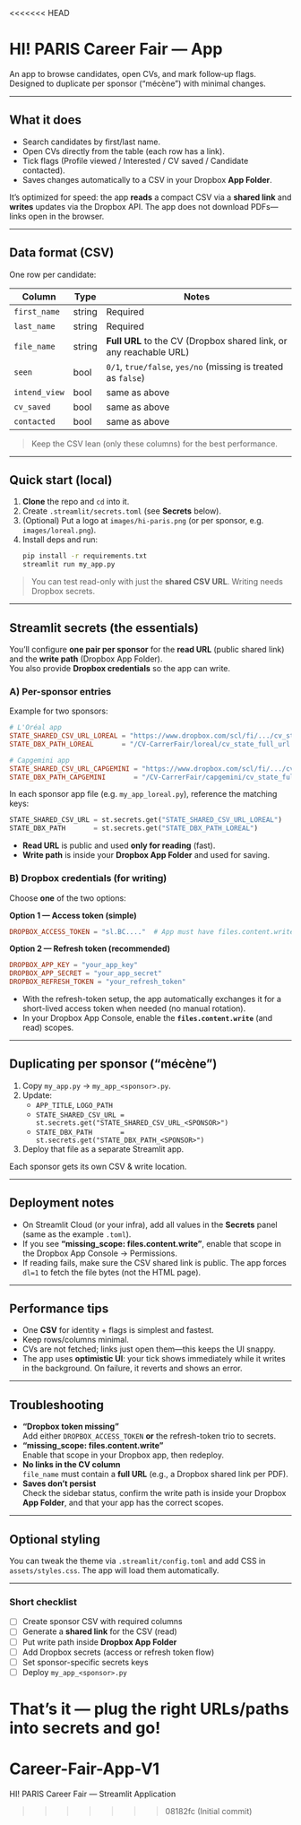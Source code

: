 <<<<<<< HEAD
# HI! PARIS Career Fair — App

An app to browse candidates, open CVs, and mark follow‑up flags. Designed to duplicate per sponsor (“mécène”) with minimal changes.

---

## What it does

- Search candidates by first/last name.
- Open CVs directly from the table (each row has a link).
- Tick flags (Profile viewed / Interested / CV saved / Candidate contacted).
- Saves changes automatically to a CSV in your Dropbox **App Folder**.

It’s optimized for speed: the app **reads** a compact CSV via a **shared link** and **writes** updates via the Dropbox API. The app does not download PDFs—links open in the browser.

---

## Data format (CSV)

One row per candidate:

| Column        | Type   | Notes                                                             |
|--------------|--------|-------------------------------------------------------------------|
| `first_name` | string | Required                                                          |
| `last_name`  | string | Required                                                          |
| `file_name`  | string | **Full URL** to the CV (Dropbox shared link, or any reachable URL) |
| `seen`       | bool   | `0/1`, `true/false`, `yes/no` (missing is treated as `false`)     |
| `intend_view`| bool   | same as above                                                     |
| `cv_saved`   | bool   | same as above                                                     |
| `contacted`  | bool   | same as above                                                     |

> Keep the CSV lean (only these columns) for the best performance.

---

## Quick start (local)

1. **Clone** the repo and `cd` into it.
2. Create `.streamlit/secrets.toml` (see **Secrets** below).
3. (Optional) Put a logo at `images/hi-paris.png` (or per sponsor, e.g. `images/loreal.png`).
4. Install deps and run:
   ```bash
   pip install -r requirements.txt
   streamlit run my_app.py
   ```

> You can test read-only with just the **shared CSV URL**. Writing needs Dropbox secrets.

---

## Streamlit **secrets** (the essentials)

You’ll configure **one pair per sponsor** for the **read URL** (public shared link) and the **write path** (Dropbox App Folder).  
You also provide **Dropbox credentials** so the app can write.

### A) Per-sponsor entries

Example for two sponsors:

```toml
# L'Oréal app
STATE_SHARED_CSV_URL_LOREAL = "https://www.dropbox.com/scl/fi/.../cv_state_full_url_loreal.csv?dl=0"
STATE_DBX_PATH_LOREAL       = "/CV-CarrerFair/loreal/cv_state_full_url.csv"

# Capgemini app
STATE_SHARED_CSV_URL_CAPGEMINI = "https://www.dropbox.com/scl/fi/.../cv_state_full_url_capgemini.csv?dl=0"
STATE_DBX_PATH_CAPGEMINI       = "/CV-CarrerFair/capgemini/cv_state_full_url.csv"
```

In each sponsor app file (e.g. `my_app_loreal.py`), reference the matching keys:

```python
STATE_SHARED_CSV_URL = st.secrets.get("STATE_SHARED_CSV_URL_LOREAL")
STATE_DBX_PATH       = st.secrets.get("STATE_DBX_PATH_LOREAL")
```

- **Read URL** is public and used **only for reading** (fast).
- **Write path** is inside your **Dropbox App Folder** and used for saving.

### B) Dropbox credentials (for writing)

Choose **one** of the two options:

**Option 1 — Access token (simple)**
```toml
DROPBOX_ACCESS_TOKEN = "sl.BC...."  # App must have files.content.write scope
```

**Option 2 — Refresh token (recommended)**
```toml
DROPBOX_APP_KEY = "your_app_key"
DROPBOX_APP_SECRET = "your_app_secret"
DROPBOX_REFRESH_TOKEN = "your_refresh_token"
```

- With the refresh-token setup, the app automatically exchanges it for a short-lived access token when needed (no manual rotation).
- In your Dropbox App Console, enable the **`files.content.write`** (and read) scopes.

---

## Duplicating per sponsor (“mécène”)

1. Copy `my_app.py` → `my_app_<sponsor>.py`.
2. Update:
   - `APP_TITLE`, `LOGO_PATH`
   - `STATE_SHARED_CSV_URL = st.secrets.get("STATE_SHARED_CSV_URL_<SPONSOR>")`
   - `STATE_DBX_PATH       = st.secrets.get("STATE_DBX_PATH_<SPONSOR>")`
3. Deploy that file as a separate Streamlit app.

Each sponsor gets its own CSV & write location.

---

## Deployment notes

- On Streamlit Cloud (or your infra), add all values in the **Secrets** panel (same as the example `.toml`).
- If you see **“missing_scope: files.content.write”**, enable that scope in the Dropbox App Console → Permissions.
- If reading fails, make sure the CSV shared link is public. The app forces `dl=1` to fetch the file bytes (not the HTML page).

---

## Performance tips

- One **CSV** for identity + flags is simplest and fastest.
- Keep rows/columns minimal.
- CVs are not fetched; links just open them—this keeps the UI snappy.
- The app uses **optimistic UI**: your tick shows immediately while it writes in the background. On failure, it reverts and shows an error.

---

## Troubleshooting

- **“Dropbox token missing”**  
  Add either `DROPBOX_ACCESS_TOKEN` **or** the refresh-token trio to secrets.
- **“missing_scope: files.content.write”**  
  Enable that scope in your Dropbox app, then redeploy.
- **No links in the CV column**  
  `file_name` must contain a **full URL** (e.g., a Dropbox shared link per PDF).
- **Saves don’t persist**  
  Check the sidebar status, confirm the write path is inside your Dropbox **App Folder**, and that your app has the correct scopes.

---

## Optional styling

You can tweak the theme via `.streamlit/config.toml` and add CSS in `assets/styles.css`. The app will load them automatically.

---

### Short checklist

- [ ] Create sponsor CSV with required columns
- [ ] Generate a **shared link** for the CSV (read)
- [ ] Put write path inside **Dropbox App Folder**
- [ ] Add Dropbox secrets (access or refresh token flow)
- [ ] Set sponsor-specific secrets keys
- [ ] Deploy `my_app_<sponsor>.py`

That’s it — plug the right URLs/paths into secrets and go!
=======
# Career-Fair-App-V1
HI! PARIS Career Fair — Streamlit Application
>>>>>>> 08182fc (Initial commit)
